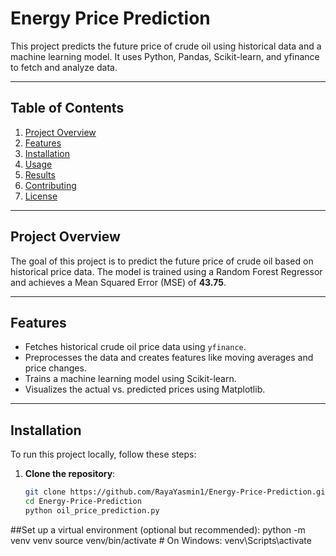 # Energy Price Prediction

This project predicts the future price of crude oil using historical data and a machine learning model. It uses Python, Pandas, Scikit-learn, and yfinance to fetch and analyze data.

---

## Table of Contents
1. [Project Overview](#project-overview)
2. [Features](#features)
3. [Installation](#installation)
4. [Usage](#usage)
5. [Results](#results)
6. [Contributing](#contributing)
7. [License](#license)

---

## Project Overview
The goal of this project is to predict the future price of crude oil based on historical price data. The model is trained using a Random Forest Regressor and achieves a Mean Squared Error (MSE) of **43.75**.

---

## Features
- Fetches historical crude oil price data using `yfinance`.
- Preprocesses the data and creates features like moving averages and price changes.
- Trains a machine learning model using Scikit-learn.
- Visualizes the actual vs. predicted prices using Matplotlib.

---

## Installation
To run this project locally, follow these steps:

1. **Clone the repository**:
   ```bash
   git clone https://github.com/RayaYasmin1/Energy-Price-Prediction.git
   cd Energy-Price-Prediction
   python oil_price_prediction.py
##Set up a virtual environment (optional but recommended):
 python -m venv venv
 source venv/bin/activate  # On Windows: venv\Scripts\activate
 
